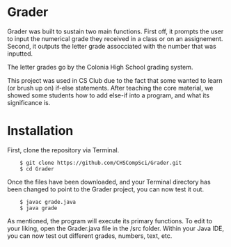 Grader
====

Grader was built to sustain two main functions. First off, it prompts the user to input the numerical grade they received in a class or on an assignement. Second, it outputs the letter grade assocciated with the number that was inputted.

The letter grades go by the Colonia High School grading system.

This project was used in CS Club due to the fact that some wanted to learn (or brush up on) if-else statements. After teaching the core material, we showed some students how to add else-if into a program, and what its significance is.


Installation
====

First, clone the repository via Terminal.

		$ git clone https://github.com/CHSCompSci/Grader.git
		$ cd Grader

Once the files have been downloaded, and your Terminal directory has been changed to point to the Grader project, you can now test it out.

		$ javac grade.java
		$ java grade

As mentioned, the program will execute its primary functions. To edit to your liking, open the Grader.java file in the /src folder. Within your Java IDE, you can now test out different grades, numbers, text, etc.
